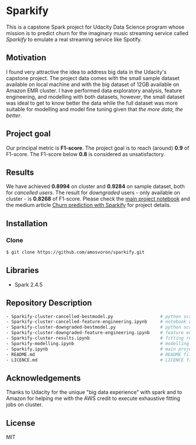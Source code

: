 # Sparkify
This is a capstone Spark project for Udacity Data Science program whose mission is to predict churn for the imaginary music streaming service called *Sparkify* to emulate a real streaming service like Spotify.

## Motivation
I found very attractive the idea to address big data in the Udacity's capstone project. The project data comes with the small sample dataset available on local machine and with the big dataset of 12GB available on Amazon EMR cluster. I have performed data exploratory analysis, feature engineering, and modelling with both datasets, however, the small dataset was ideal to get to know better the data while the full dataset was more suitable for modelling and model fine tuning given that *the more data, the better*.   

## Project goal
Our principal metric is **F1-score**. The project goal is to reach (around) **0.9** of F1-score. The F1-score below **0.8** is considered as unsatisfactory.

## Results
We have achieved **0.8994** on cluster and **0.9284** on sample dataset, both for *cancelled users*. The result for *downgraded* users - only available on cluster - is **0.8268** of F1-score. Please check the [main project notebook](Sparkify.ipybn) and the medium article [Churn prediction with Sparkify](https://medium.com/@amos.voron/churn-prediction-with-sparkify-6f9127da7235) for project details.

## Installation
### Clone
```sh
$ git clone https://github.com/amosvoron/sparkify.git
```

## Libraries
- Spark 2.4.5

## Repository Description

```sh
- Sparkify-cluster-cancelled-bestmodel.py                  # python script for cancelled users best model fitting on cluster
- Sparkify-cluster-cancelled-feature-engineering.ipynb     # notebook with feature engineering code for cancelled users
- Sparkify-cluster-downgraded-bestmodel.py                 # python script for downgraded users best model fitting on cluster
- Sparkify-cluster-downgraded-feature-engineering.ipynb    # feature engineering code for downgraded users
- Sparkify-cluster-results.ipynb                           # fitting results on cluster
- Sparkify-modelling.ipynb                                 # modelling code for cancelled users (sample dataset)
- Sparkify.ipynb                                           # main project notebook
- README.md                                                # README file
- LICENCE.md                                               # LICENCE file
```

## Acknowledgements
Thanks to Udacity for the unique "big data experience" with spark and to Amazon for helping me with the AWS credit to execute exhaustive fitting jobs on cluster. 

## License

MIT